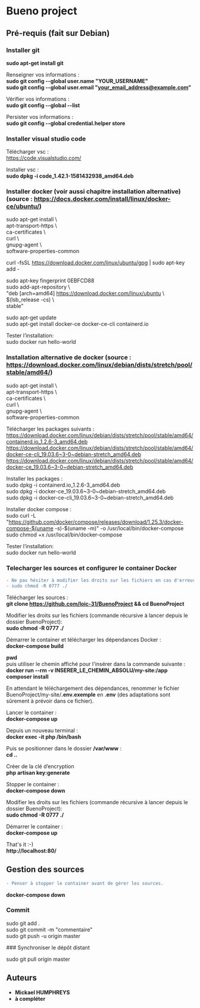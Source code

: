  
# Bueno project

## Pré-requis (fait sur Debian)

### Installer git

**sudo apt-get install git**  

Renseigner vos informations :    
**sudo git config --global user.name "YOUR_USERNAME"**  
**sudo git config --global user.email "your_email_address@example.com"**  

Vérifier vos informations :  
**sudo git config --global --list**  

Persister vos informations :  
**sudo git config --global credential.helper store**  

### Installer visual studio code

Télécharger vsc :  
https://code.visualstudio.com/  

Installer vsc :  
**sudo dpkg -i code_1.42.1-1581432938_amd64.deb**  

### Installer docker (voir aussi chapitre installation alternative) (source : https://docs.docker.com/install/linux/docker-ce/ubuntu/)  

sudo apt-get install \  
    apt-transport-https \  
    ca-certificates \  
    curl \  
    gnupg-agent \  
    software-properties-common   

    
curl -fsSL https://download.docker.com/linux/ubuntu/gpg | sudo apt-key add -  
    
sudo apt-key fingerprint 0EBFCD88  
sudo add-apt-repository \  
   "deb [arch=amd64] https://download.docker.com/linux/ubuntu \  
   $(lsb_release -cs) \  
   stable"  
   
sudo apt-get update  
sudo apt-get install docker-ce docker-ce-cli containerd.io  

Tester l’installation:  
sudo docker run hello-world  

### Installation alternative de docker (source : https://download.docker.com/linux/debian/dists/stretch/pool/stable/amd64/)  

sudo apt-get install \  
    apt-transport-https \  
    ca-certificates \  
    curl \  
    gnupg-agent \  
    software-properties-common   

Télécharger les packages suivants :  
https://download.docker.com/linux/debian/dists/stretch/pool/stable/amd64/containerd.io_1.2.6-3_amd64.deb  
https://download.docker.com/linux/debian/dists/stretch/pool/stable/amd64/docker-ce-cli_19.03.6~3-0~debian-stretch_amd64.deb  
https://download.docker.com/linux/debian/dists/stretch/pool/stable/amd64/docker-ce_19.03.6~3-0~debian-stretch_amd64.deb  

Installer les packages :  
sudo dpkg -i containerd.io_1.2.6-3_amd64.deb   
sudo dpkg -i docker-ce_19.03.6~3-0~debian-stretch_amd64.deb  
sudo dpkg -i docker-ce-cli_19.03.6~3-0~debian-stretch_amd64.deb  

Installer docker compose :  
sudo curl -L "https://github.com/docker/compose/releases/download/1.25.3/docker-compose-$(uname -s)-$(uname -m)" -o /usr/local/bin/docker-compose  
sudo chmod +x /usr/local/bin/docker-compose  

Tester l’installation:  
sudo docker run hello-world  


### Telecharger les sources et configurer le container Docker  

```diff
- Ne pas hésiter à modifier les droits sur les fichiers en cas d'erreur avec 
- sudo chmod -R 0777 ./
```

Télécharger les sources :    
**git clone https://github.com/loic-31/BuenoProject && cd BuenoProject**

Modifier les droits sur les fichiers (commande récursive à lancer depuis le dossier BuenoProject):  
**sudo chmod -R 0777 ./**  

Démarrer le container et télécharger les dépendances Docker :  
**docker-compose build**

**pwd**   
puis utiliser le chemin affiché pour l'insérer dans la commande suivante :  
<strong>docker run --rm -v INSERER_LE_CHEMIN_ABSOLU/my-site:/app composer install</strong>  

En attendant le téléchargement des dépendances, renommer le fichier BuenoProject/my-site/**.env.exemple** en **.env**
(des adaptations sont sûrement à prévoir dans ce fichier).  

Lancer le container :  
**docker-compose up**  

Depuis un nouveau terminal :  
**docker exec -it php /bin/bash**  

Puis se positionner dans le dossier **/var/www** :  
**cd ..**  

Créer de la clé d’encryption  
**php artisan key:generate**  

Stopper le container :  
**docker-compose down**  

Modifier les droits sur les fichiers (commande récursive à lancer depuis le dossier BuenoProject):  
**sudo chmod -R 0777 ./**  

Démarrer le container :  
**docker-compose up**  

That's it :-)    
**http://localhost:80/**  

## Gestion des sources

```diff
- Penser à stopper le container avant de gérer les sources.
```
  
**docker-compose down**

### Commit  

sudo git add .  
sudo git commit -m "commentaire"  
sudo git push -u origin master

### Synchroniser le dépôt distant  

sudo git pull origin master  

## Auteurs

* **Mickael HUMPHREYS**
* **à compléter**
